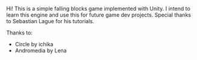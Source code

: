 Hi! This is a simple falling blocks game implemented with Unity. I intend to learn this engine and use this for future game dev projects. 
Special thanks to Sebastian Lague for his tutorials.

Thanks to:
- Circle by ichika
- Andromedia by Lena